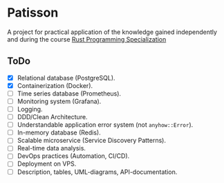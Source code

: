 # Patisson

A project for practical application of the knowledge gained independently and during the course [Rust Programming Specialization](https://www.coursera.org/specializations/rust-programming)

## ToDo

- [x] Relational database (PostgreSQL).
- [x] Containerization (Docker).
- [ ] Time series database (Prometheus).
- [ ] Monitoring system (Grafana).
- [ ] Logging.
- [ ] DDD/Clean Architecture.
- [ ] Understandable application error system (not `anyhow::Error`).
- [ ] In-memory database (Redis).
- [ ] Scalable microservice (Service Discovery Patterns).
- [ ] Real-time data analysis.
- [ ] DevOps practices (Automation, CI/CD).
- [ ] Deployment on VPS.
- [ ] Description, tables, UML-diagrams, API-documentation.
